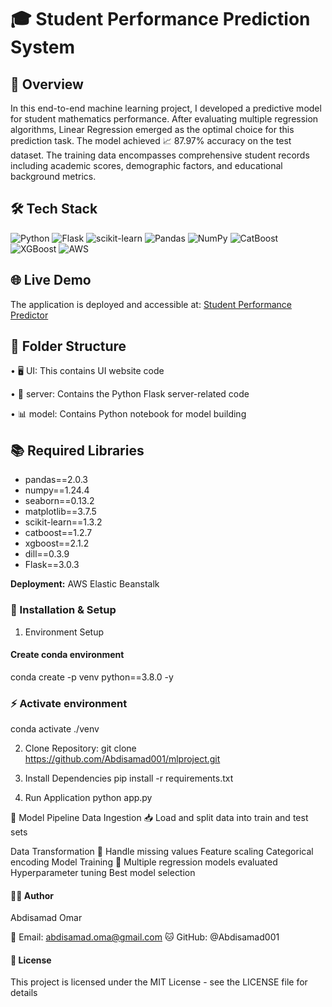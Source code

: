 # 🎓 Student Performance Prediction System
## 🔎 Overview
In this end-to-end machine learning project, I developed a predictive model for student mathematics performance. After evaluating multiple regression algorithms, Linear Regression emerged as the optimal choice for this prediction task. The model achieved 📈 87.97% accuracy on the test dataset. The training data encompasses comprehensive student records including academic scores, demographic factors, and educational background metrics.

## 🛠️ Tech Stack
![Python](https://img.shields.io/badge/python-3.8.0-blue)
![Flask](https://img.shields.io/badge/Flask-3.0.3-green)
![scikit-learn](https://img.shields.io/badge/scikit--learn-1.3.2-orange)
![Pandas](https://img.shields.io/badge/pandas-2.0.3-yellow)
![NumPy](https://img.shields.io/badge/numpy-1.24.4-blue)
![CatBoost](https://img.shields.io/badge/catboost-1.2.7-red)
![XGBoost](https://img.shields.io/badge/xgboost-2.1.2-purple)
![AWS](https://img.shields.io/badge/AWS-ElasticBeanstalk-orange)


## 🌐 Live Demo
The application is deployed and accessible at:
[Student Performance Predictor](http://studentmathgrade-env-1.eba-qhcwims9.eu-central-1.elasticbeanstalk.com/)


## 📂 Folder Structure
• 🖥️ UI: This contains UI website code

• 🔧 server: Contains the Python Flask server-related code

• 📊 model: Contains Python notebook for model building

## 📚 Required Libraries
- pandas==2.0.3
- numpy==1.24.4
- seaborn==0.13.2
- matplotlib==3.7.5
- scikit-learn==1.3.2
- catboost==1.2.7
- xgboost==2.1.2
- dill==0.3.9
- Flask==3.0.3

 **Deployment:** AWS Elastic Beanstalk


### 🚀 Installation & Setup
1. Environment Setup
#### Create conda environment
conda create -p venv python==3.8.0 -y

### ⚡ Activate environment
 conda activate ./venv

2. Clone Repository:
git clone https://github.com/Abdisamad001/mlproject.git

3. Install Dependencies
pip install -r requirements.txt

4. Run Application
python app.py

🔄 Model Pipeline
Data Ingestion 📥
Load and split data into train and test sets

Data Transformation 🔄
Handle missing values
Feature scaling
Categorical encoding
Model Training 🎯
Multiple regression models evaluated
Hyperparameter tuning
Best model selection


#### 👨‍💻 Author
Abdisamad Omar

📧 Email: abdisamad.oma@gmail.com
🐱 GitHub: @Abdisamad001
#### 📄 License
This project is licensed under the MIT License - see the LICENSE file for details
